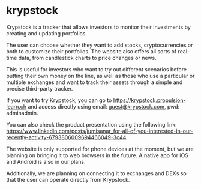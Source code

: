 # krypstock

Krypstock is a tracker that allows investors to monitor their investments by creating and updating portfolios.

The user can choose whether they want to add stocks, cryptocurrencies or both to customize their portfolios. The website also offers all sorts of real-time data, from candlestick charts to price changes or news.

This is useful for investors who want to try out different scenarios before putting their own money on the line, as well as those who use a particular or multiple exchanges and want to track their assets through a simple and precise third-party tracker.

If you want to try Krypstock, you can go to https://krypstock.propulsion-learn.ch and access directly using email: guest@krypstock.com, pwd: adminadmin.

You can also check the product presentation using the following link: https://www.linkedin.com/posts/jumisanar_for-all-of-you-interested-in-our-recently-activity-6793806009694466049-3c44

The website is only supported for phone devices at the moment, but we are planning on bringing it to web browsers in the future. A native app for iOS and Android is also in our plans.

Additionally, we are planning on connecting it to exchanges and DEXs so that the user can operate directly from Krypstock.
